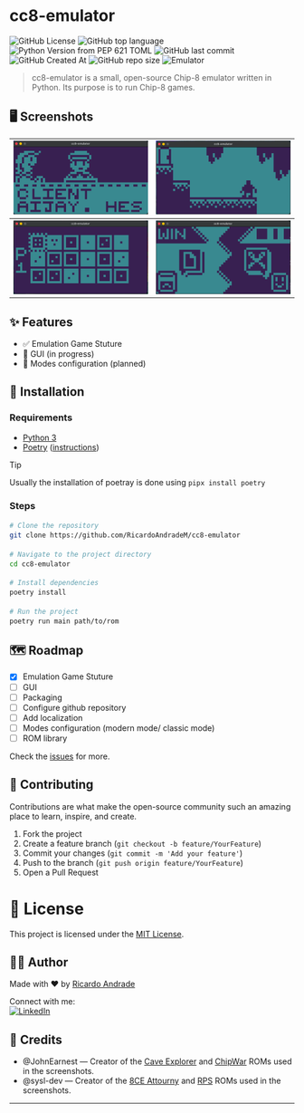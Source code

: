 # cc8-emulator

![GitHub License](https://img.shields.io/github/license/RicardoAndradeM/cc8-emulator)
![GitHub top language](https://img.shields.io/github/languages/top/RicardoAndradeM/cc8-emulator?logo=python)
![Python Version from PEP 621 TOML](https://img.shields.io/python/required-version-toml?tomlFilePath=https%3A%2F%2Fraw.githubusercontent.com%2FRicardoAndradeM%2Fcc8-emulator%2Frefs%2Fheads%2Fmaster%2Fpyproject.toml&logo=python)
![GitHub last commit](https://img.shields.io/github/last-commit/RicardoAndradeM/cc8-emulator?logo=github)
![GitHub Created At](https://img.shields.io/github/created-at/RicardoAndradeM/cc8-emulator?logo=github)
![GitHub repo size](https://img.shields.io/github/repo-size/RicardoAndradeM/cc8-emulator?logo=github)
![Emulator](https://img.shields.io/badge/type-emulator-brightgreen)
<!--![GitHub language count](https://img.shields.io/github/languages/count/RicardoAndradeM/cc8-emulator)
-->

> cc8-emulator is a small, open-source Chip-8 emulator written in Python. Its purpose is to run Chip-8 games.

## 🖥️ Screenshots

<table>
    <tr>
        <th>
            <img src="/docs/imgs/8ceattourny_d1.png" alt="8ceattourny_d1" width="300">
        </th>
        <th>
            <img src="/docs/imgs/caveexplorer.png" alt="caveexplorer" width="300">
        </th>
    </tr>
    <tr>
        <th>
            <img src="/docs/imgs/chipwar.png" alt="chipwar" width="300">
        </th>
        <th>
            <img src="/docs/imgs/RPS.png" alt="RPS" width="300">
        </th>
    </tr>
</table>

## ✨ Features

- ✅ Emulation Game Stuture
- 🚧 GUI (in progress)
- 📝 Modes configuration (planned)

## 🚀 Installation

### Requirements

- [Python 3](https://www.python.org/downloads/)
- [Poetry](https://python-poetry.org) ([instructions](https://python-poetry.org/docs/))

> [!TIP]
> Usually the installation of poetray is done using `pipx install poetry`

### Steps

```bash
# Clone the repository
git clone https://github.com/RicardoAndradeM/cc8-emulator

# Navigate to the project directory
cd cc8-emulator

# Install dependencies
poetry install

# Run the project
poetry run main path/to/rom
```

## 🗺️ Roadmap

- [X] Emulation Game Stuture
- [ ] GUI
- [ ] Packaging
- [ ] Configure github repository
- [ ] Add localization
- [ ] Modes configuration (modern mode/ classic mode)
- [ ] ROM library

Check the [issues](https://github.com/RicardoAndradeM/cc8-emulator/issues) for more.

## 🤝 Contributing

Contributions are what make the open-source community such an amazing place to learn, inspire, and create.

1. Fork the project
2. Create a feature branch (`git checkout -b feature/YourFeature`)
3. Commit your changes (`git commit -m 'Add your feature'`)
4. Push to the branch (`git push origin feature/YourFeature`)
5. Open a Pull Request
<!-- TODO: Add this: Read the CONTRIBUTING.md for more details. -->

# 📝 License

This project is licensed under the [MIT License](https://github.com/RicardoAndradeM/cc8-emulator/blob/master/LICENSE).

## 👨‍💻 Author

Made with ❤️ by [Ricardo Andrade](https://github.com/RicardoAndradeM)
<!-- ![GitHub Sponsors](https://img.shields.io/github/sponsors/RicardoAndradeM)
 -->  

Connect with me:  
[![LinkedIn](https://img.shields.io/badge/LinkedIn-ricardoandradem-blue?logo=linkedin)](https://www.linkedin.com/in/ricardoandradem/)

## 📜 Credits

- @JohnEarnest — Creator of the [Cave Explorer](https://johnearnest.github.io/chip8Archive/play.html?p=caveexplorer) and [ChipWar](https://johnearnest.github.io/chip8Archive/play.html?p=chipwar) ROMs used in the screenshots.
- @sysl-dev — Creator of the [8CE Attourny](https://johnearnest.github.io/chip8Archive/play.html?p=8ceattourny_d1) and [RPS](https://johnearnest.github.io/chip8Archive/play.html?p=RPS) ROMs used in the screenshots.

---
